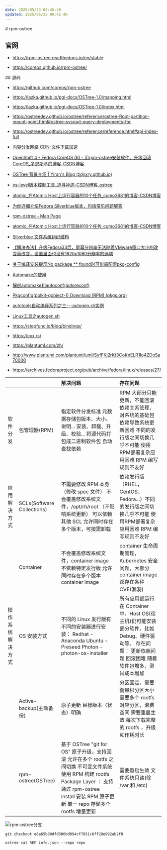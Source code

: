 ```yaml
---
date: 2025/05/23 09:45:40
updated: 2025/05/23 09:45:40
---
```


# rpm-ostree

## 官网

- <https://rpm-ostree.readthedocs.io/en/stable>

- <https://coreos.github.io/rpm-ostree/>

## 源码

- <https://github.com/coreos/rpm-ostree>

- <https://lazka.github.io/pgi-docs/OSTree-1.0/mapping.html>

- <https://lazka.github.io/pgi-docs/OSTree-1.0/index.html>

- <https://ostreedev.github.io/ostree/reference/ostree-Root-partition-mount-point.html#ostree-sysroot-query-deployments-for>

- <https://ostreedev.github.io/ostree/reference/reference.html#api-index-full>

- [内容分发网络 CDN-文件下载加速](https://support.huaweicloud.com/productdesc-cdn/cdn_01_0067.html)

- [OpenShift 4 - Fedora CoreOS (6) - 用rpm-ostree安装软件、升级回滚CoreOS_多恩斯基的博客-CSDN博客](https://blog.csdn.net/weixin_43902588/article/details/108998894)
 
- [OSTree 背景介绍 | Yiran's Blog (zdyxry.github.io)](https://zdyxry.github.io/2021/05/22/OSTree-%E8%83%8C%E6%99%AF%E4%BB%8B%E7%BB%8D/)

- [os-level版本控制工具_追寻神迹-CSDN博客_ostree](https://blog.csdn.net/halcyonbaby/article/details/43500231)

- [atomic_在Atomic Host上运行容器的10个任务_cumo3681的博客-CSDN博客](https://blog.csdn.net/cumo3681/article/details/107416567)

- [为你详细介绍Fedora Silverblue版本，包括常见问题解答](https://www.ywnz.com/linuxxw/5534.html)

- [rpm-ostree - Man Page](https://www.mankier.com/1/rpm-ostree)

- [atomic_在Atomic Host上运行容器的10个任务_cumo3681的博客-CSDN博客](https://blog.csdn.net/cumo3681/article/details/107416567)

- [Silverblue 文件系统组织结构](https://docs.fedoraproject.org/zh_Hans/fedora-silverblue/technical-information/)
 
- [【解决办法】升级Fedora33后，屏幕分辨率无法随着VMware窗口大小的改变而改变，设置里面也没有1920x1080分辨率的选项](https://blog.csdn.net/ZLK1214/article/details/113727039)

- [关于编译安装提示No package ** found时可能需配置pkg-config](https://blog.csdn.net/lsg9012/article/details/106117895)

- [Automake的使用](https://www.jianshu.com/p/17e777868d6b)

- [解剖automake和autoconf(autoreconf)](https://www.jianshu.com/p/3f69197f9055)

- [Pkgconfig(polkit-gobject-1) Download (RPM) (pkgs.org)](https://pkgs.org/download/pkgconfig(polkit-gobject-1))

- [autotools自动编译系列之三---autogen.sh实例](https://blog.csdn.net/kongshuai19900505/article/details/79104442)

- [Linux工具之autogen.sh](https://blog.csdn.net/asbhunan129/article/details/88109632)

- <https://stepfunc.io/blog/bindings/>

- <https://cxx.rs/>

- <https://plantuml.com/zh/>

- <http://www.plantuml.com/plantuml/uml/SyfFKj2rKt3CoKnELR1Io4ZDoSa70000>

- <https://archives.fedoraproject.org/pub/archive/fedora/linux/releases/27/>

|          |                            | 解决问题                                                                                                                                                     | 存在问题                                                                                        |
| :------- | :------------------------- | :------------------------------------------------------------------------------------------------------------------------------------------------------- | :------------------------------------------------------------------------------------------ |
| 软件分发     | 包管理器(RPM)                  | 指定软件分发标准 元数据存储包版本、大小、说明... 安装、卸载、升级、校验... 将源代码打包成二进制软件包 自动查找依赖                                                                                           | RPM 大部分只能更新，不能回滚 依赖关系管理，对系统的基础包依赖导致系统更新困难 不同的发行版之间切换几乎不可能 使用RPM部署复杂应用困难 RPM 编写规则不友好         |
| 应用解决方式   | SCLs(Software Collections) | 不需要修改 RPM 本身（修改 spec 文件） 不会覆盖修改系统文件，/opt/rh/root （不影响系统更新） 可以依赖其他 SCL 允许同时存在多个版本，可按需卸载                                                                   | 依赖发行版（RHEL，CentOS，Fedora...）不同的发行版之间切换几乎不可能 使用RPM部署复杂应用困难 RPM 编写规则不友好                       |
|          | Container                  | 不会覆盖修改系统文件，container image 不依赖特定发行版 允许同时存在多个版本 container image                                                                                           | container 生命周期管理， Kubernetes 安全问题，大部分 container image 都存在各种 CVE(漏洞)                         |
| 操作系统解决方式 | OS 安装方式                    | 不同的 Linux 发行版有不同的安装器进行安装： Redhat - Anaconda Ubuntu - Preseed Photon - photon-os-installer                                                                | 所有应用都运行在 Container 中，Host OS(宿主机)仍可能安装部分软件，比如 Debug、硬件驱动等。 存在问题： 更新依赖问题 回滚困难 随着软件包增多，测试成本增加 |
|          | Active-backup(主动备份)        | 原子更新 目标版本（状态）明确                                                                                                                                          | 分区固定，需要衡量根分区大小 需要多个 rootfs 对应分区，浪费空间 需要重启生效 每次下载完整的 rootfs ，升级动作耗时长                         |
|          | rpm-ostree(OSTree)         | 基于 OSTree "git for OS" 原子升级，支持回滚 允许在多个 rootfs 之间切换 不可变文件系统 使用 RPM 构建 rootfs Package Layer ： 支持通过 rpm-ostree install 安装 RPM 原子更新 单一 repo 存储多个 rootfs 增量更新 | 需要重启生效 文件系统只读(除 /var 和 /etc)                                                                |

![rpm-ostree分支](https://cdn.jsdelivr.net/gh/realwujing/picture-bed/20230419214153.png)

```text
git checkout e6a65b80dfd380bd994cf7851c6ff28e992ab2f8

ostree cat REF info.json --repo repo
```
